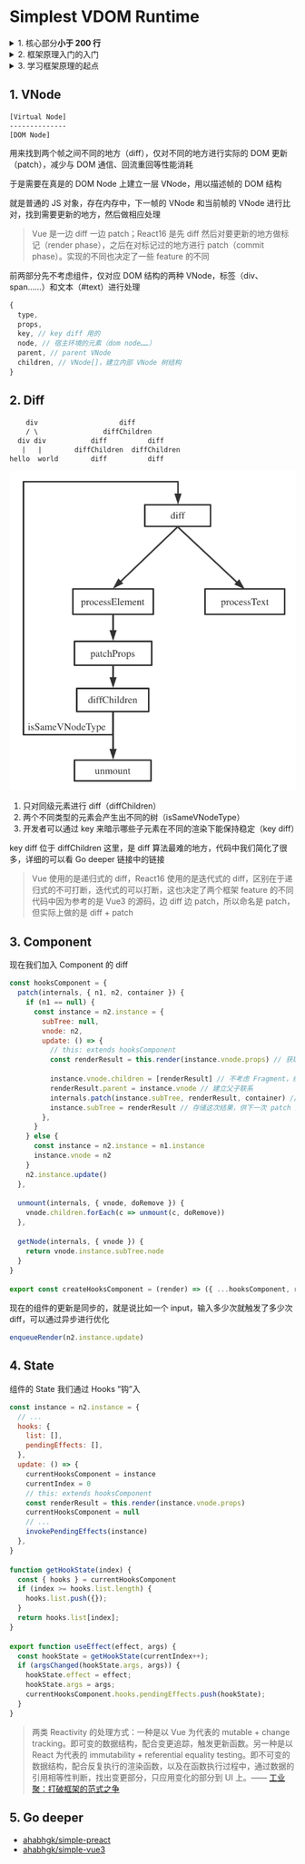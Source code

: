<!-- markdownlint-disable MD033 -->
# Simplest VDOM Runtime

<details>
<summary>1. 核心部分<strong>小于 200 行</strong></summary>

去掉 key diff 后真的很简单
</details>

<details>
<summary>2. 框架原理入门的入门</summary>

Go deeper 部分就是框架原理入门
</details>

<details>
<summary>3. 学习框架原理的起点</summary>

Go deeper 链接中的链接中的链接……
</details>

## 1. VNode

```text
[Virtual Node]
--------------
[DOM Node]
```

用来找到两个帧之间不同的地方（diff），仅对不同的地方进行实际的 DOM 更新（patch），减少与 DOM 通信、回流重回等性能消耗

于是需要在真是的 DOM Node 上建立一层 VNode，用以描述帧的 DOM 结构

就是普通的 JS 对象，存在内存中，下一帧的 VNode 和当前帧的 VNode 进行比对，找到需要更新的地方，然后做相应处理

> Vue 是一边 diff 一边 patch；React16 是先 diff 然后对要更新的地方做标记（render phase），之后在对标记过的地方进行 patch（commit phase）。实现的不同也决定了一些 feature 的不同

前两部分先不考虑组件，仅对应 DOM 结构的两种 VNode，标签（div、span……）和文本（#text）进行处理

```js
{
  type,
  props,
  key, // key diff 用的
  node, // 宿主环境的元素（dom node……）
  parent, // parent VNode
  children, // VNode[]，建立内部 VNode 树结构
}
```

## 2. Diff

```text
    div                    diff
    / \                diffChildren
  div div           diff          diff
   |   |        diffChildren  diffChildren
hello  world        diff          diff
```

![diff](./docs/diff.png)

1. 只对同级元素进行 diff（diffChildren）
2. 两个不同类型的元素会产生出不同的树（isSameVNodeType）
3. 开发者可以通过 key 来暗示哪些子元素在不同的渲染下能保持稳定（key diff）

key diff 位于 diffChildren 这里，是 diff 算法最难的地方，代码中我们简化了很多，详细的可以看 Go deeper 链接中的链接

> Vue 使用的是递归式的 diff，React16 使用的是迭代式的 diff，区别在于递归式的不可打断，迭代式的可以打断，这也决定了两个框架 feature 的不同
> 代码中因为参考的是 Vue3 的源码，边 diff 边 patch，所以命名是 patch，但实际上做的是 diff + patch

## 3. Component

现在我们加入 Component 的 diff

```js {7-15}
const hooksComponent = {
  patch(internals, { n1, n2, container }) {
    if (n1 == null) {
      const instance = n2.instance = {
        subTree: null,
        vnode: n2,
        update: () => {
          // this: extends hooksComponent
          const renderResult = this.render(instance.vnode.props) // 获取 render 的结果

          instance.vnode.children = [renderResult] // 不考虑 Fragment，组件的子节点只有一个
          renderResult.parent = instance.vnode // 建立父子联系
          internals.patch(instance.subTree, renderResult, container) // 跟上一次结果进行 diff
          instance.subTree = renderResult // 存储这次结果，供下一次 patch 用
        },
      }
    } else {
      const instance = n2.instance = n1.instance
      instance.vnode = n2
    }
    n2.instance.update()
  },

  unmount(internals, { vnode, doRemove }) {
    vnode.children.forEach(c => unmount(c, doRemove))
  },

  getNode(internals, { vnode }) {
    return vnode.instance.subTree.node
  }
}

export const createHooksComponent = (render) => ({ ...hooksComponent, render }) // “继承“ patch、unmount 等方法
```

现在的组件的更新是同步的，就是说比如一个 input，输入多少次就触发了多少次 diff，可以通过异步进行优化

```js
enqueueRender(n2.instance.update)
```

## 4. State

组件的 State 我们通过 Hooks “钩”入

```js
const instance = n2.instance = {
  // ...
  hooks: {
    list: [],
    pendingEffects: [],
  },
  update: () => {
    currentHooksComponent = instance
    currentIndex = 0
    // this: extends hooksComponent
    const renderResult = this.render(instance.vnode.props)
    currentHooksComponent = null
    // ...
    invokePendingEffects(instance)
  },
}

function getHookState(index) {
  const { hooks } = currentHooksComponent
  if (index >= hooks.list.length) {
    hooks.list.push({});
  }
  return hooks.list[index];
}

export function useEffect(effect, args) {
  const hookState = getHookState(currentIndex++);
  if (argsChanged(hookState.args, args)) {
    hookState.effect = effect;
    hookState.args = args;
    currentHooksComponent.hooks.pendingEffects.push(hookState);
  }
}
```

> 两类 Reactivity 的处理方式：一种是以 Vue 为代表的 mutable + change tracking。即可变的数据结构，配合变更追踪，触发更新函数。另一种是以 React 为代表的 immutability + referential equality testing。即不可变的数据结构，配合反复执行的渲染函数，以及在函数执行过程中，通过数据的引用相等性判断，找出变更部分，只应用变化的部分到 UI 上。—— [工业聚：打破框架的范式之争](https://zhuanlan.zhihu.com/p/82958907)

## 5. Go deeper

- [ahabhgk/simple-preact](https://github.com/ahabhgk/simple-preact)
- [ahabhgk/simple-vue3](https://github.com/ahabhgk/simple-vue3)
